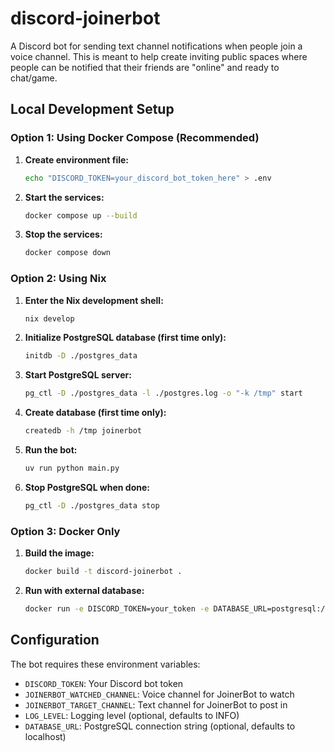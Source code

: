 # discord-joinerbot

A Discord bot for sending text channel notifications when people join a voice channel.
This is meant to help create inviting public spaces where people can be notified that
their friends are "online" and ready to chat/game.

## Local Development Setup

### Option 1: Using Docker Compose (Recommended)

1. **Create environment file:**
   ```bash
   echo "DISCORD_TOKEN=your_discord_bot_token_here" > .env
   ```

2. **Start the services:**
   ```bash
   docker compose up --build
   ```

3. **Stop the services:**
   ```bash
   docker compose down
   ```

### Option 2: Using Nix

1. **Enter the Nix development shell:**
   ```bash
   nix develop
   ```

2. **Initialize PostgreSQL database (first time only):**
   ```bash
   initdb -D ./postgres_data
   ```

3. **Start PostgreSQL server:**
   ```bash
   pg_ctl -D ./postgres_data -l ./postgres.log -o "-k /tmp" start
   ```

4. **Create database (first time only):**
   ```bash
   createdb -h /tmp joinerbot
   ```

5. **Run the bot:**
   ```bash
   uv run python main.py
   ```

6. **Stop PostgreSQL when done:**
   ```bash
   pg_ctl -D ./postgres_data stop
   ```

### Option 3: Docker Only

1. **Build the image:**
   ```bash
   docker build -t discord-joinerbot .
   ```

2. **Run with external database:**
   ```bash
   docker run -e DISCORD_TOKEN=your_token -e DATABASE_URL=postgresql://user:pass@host:port/dbname discord-joinerbot
   ```

## Configuration

The bot requires these environment variables:
- `DISCORD_TOKEN`: Your Discord bot token
- `JOINERBOT_WATCHED_CHANNEL`: Voice channel for JoinerBot to watch
- `JOINERBOT_TARGET_CHANNEL`: Text channel for JoinerBot to post in
- `LOG_LEVEL`: Logging level (optional, defaults to INFO)
- `DATABASE_URL`: PostgreSQL connection string (optional, defaults to localhost)

